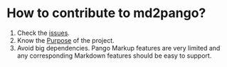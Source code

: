 # How to contribute to md2pango?
1. Check the [issues](https://github.com/ubunatic/md2pango/issues).
2. Know the [Purpose](https://github.com/ubunatic/md2pango#Purpose) of the project.
3. Avoid big dependencies. Pango Markup features are very limited
   and any corresponding Markdown features should be easy to support.